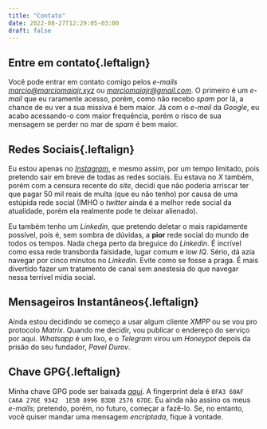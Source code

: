 ```yaml
---
title: "Contato"
date: 2022-08-27T12:29:05-03:00
draft: false
---
```

## Entre em contato{.leftalign}

Você pode entrar em contato comigo pelos *e-mails* *marcio@marciomaiajr.xyz*
ou *marciomaiajr@gmail.com*. O primeiro é um *e-mail* que eu raramente acesso,
porém, como não recebo *spam* por lá, a chance de eu ver a sua missiva é
bem maior. Já com o *e-mail* da *Google*, eu acabo acessando-o com maior
frequência, porém o risco de sua mensagem se perder no mar de *spam* é
bem maior.

## Redes Sociais{.leftalign}

Eu estou apenas no [*Instagram*](https://instagram.com/macoyabz), e mesmo
assim, por um tempo limitado, pois pretendo sair em breve de todas as redes
sociais. Eu estava no *X* também, porém com a censura recente do *site*, decidi
que não poderia arriscar ter que pagar 50 mil reais de multa (que eu não tenho)
por causa de uma estúpida rede social (IMHO o *twitter* ainda é a melhor rede
social da atualidade, porém ela realmente pode te deixar alienado).

Eu também tenho um *Linkedin*, que pretendo deletar o mais rapidamente
possível, pois é, sem sombra de dúvidas, a **pior** rede social do mundo de
todos os tempos. Nada chega perto da breguice do *Linkedin*. É incrível como
essa rede transborda falsidade, lugar comum e *low IQ*. Sério, dá azia navegar
por cinco minutos no *Linkedin*. Evite como se fosse a praga. É mais divertido
fazer um tratamento de canal sem anestesia do que navegar nessa terrível mídia
social.

## Mensageiros Instantâneos{.leftalign}

Ainda estou decidindo se começo a usar algum cliente *XMPP* ou se vou pro
protocolo *Matrix*. Quando me decidir, vou publicar o endereço do serviço por
aqui. *Whatsapp* é um lixo, e o *Telegram* virou um *Honeypot* depois da prisão
do seu fundador, *Pavel Durov*.

## Chave GPG{.leftalign}

Minha chave GPG pode ser baixada [*aqui*](/marciomaiajr@gmail.com.asc). A
fingerprint dela é `0FA3 60AF CA6A 276E 9342  1E5B 8996 B3DB 2576 67DE`. Eu
ainda não assino os meus *e-mails*; pretendo, porém, no futuro, começar a
fazê-lo. Se, no entanto, você quiser mandar uma mensagem *encriptada*, fique à
vontade.
